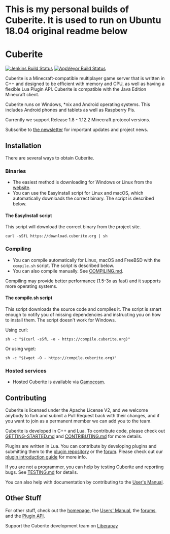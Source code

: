 # This is my personal builds of Cuberite. It is used to run on Ubuntu 18.04 original readme below


# Cuberite

[![Jenkins Build Status](https://img.shields.io/jenkins/build?jobUrl=https%3A%2F%2Fbuilds.cuberite.org%2Fjob%2Fcuberite%2Fjob%2Fmaster&label=Jenkins)](https://builds.cuberite.org/job/cuberite/job/master/)
[![AppVeyor Build Status](https://img.shields.io/appveyor/ci/cuberite/cuberite/master.svg?label=AppVeyor)](https://ci.appveyor.com/project/cuberite/cuberite)

Cuberite is a Minecraft-compatible multiplayer game server that is written in C++ and designed to be efficient with memory and CPU, as well as having a flexible Lua Plugin API. Cuberite is compatible with the Java Edition Minecraft client.

Cuberite runs on Windows, *nix and Android operating systems. This includes Android phones and tablets as well as Raspberry Pis.

Currently we support Release 1.8 - 1.12.2 Minecraft protocol versions.

Subscribe to [the newsletter][1] for important updates and project news.

## Installation

There are several ways to obtain Cuberite.

### Binaries

- The easiest method is downloading for Windows or Linux from the [website][2].
- You can use the EasyInstall script for Linux and macOS, which automatically downloads the correct binary. The script is described below.

#### The EasyInstall script

This script will download the correct binary from the project site.

    curl -sSfL https://download.cuberite.org | sh

### Compiling

- You can compile automatically for Linux, macOS and FreeBSD with the `compile.sh` script. The script is described below.
- You can also compile manually. See [COMPILING.md][4].

Compiling may provide better performance (1.5-3x as fast) and it supports more operating systems.

#### The compile.sh script

This script downloads the source code and compiles it. The script is smart enough to notify you of missing dependencies and instructing you on how to install them. The script doesn't work for Windows.

Using curl:

    sh -c "$(curl -sSfL -o - https://compile.cuberite.org)"

Or using wget:

    sh -c "$(wget -O - https://compile.cuberite.org)"

### Hosted services

- Hosted Cuberite is available via [Gamocosm][5].

## Contributing

Cuberite is licensed under the Apache License V2, and we welcome anybody to fork and submit a Pull Request back with their changes, and if you want to join as a permanent member we can add you to the team.

Cuberite is developed in C++ and Lua. To contribute code, please check out [GETTING-STARTED.md][6] and [CONTRIBUTING.md][7] for more details.

Plugins are written in Lua. You can contribute by developing plugins and submitting them to the [plugin repository][8] or the [forum][9]. Please check out our [plugin introduction guide][10] for more info.

If you are not a programmer, you can help by testing Cuberite and reporting bugs. See [TESTING.md][11] for details.

You can also help with documentation by contributing to the [User's Manual][12].

## Other Stuff

For other stuff, check out the [homepage][13], the [Users' Manual][14], the [forums][15], and the [Plugin API][16].

Support the Cuberite development team on [Liberapay][17]

[1]: https://cuberite.org/news/#subscribe
[2]: https://cuberite.org/
[4]: https://github.com/cuberite/cuberite/blob/master/COMPILING.md
[5]: https://gamocosm.com/
[6]: https://github.com/cuberite/cuberite/blob/master/GETTING-STARTED.md
[7]: https://github.com/cuberite/cuberite/blob/master/CONTRIBUTING.md
[8]: https://plugins.cuberite.org/
[9]: https://forum.cuberite.org/forum-2.html
[10]: https://api.cuberite.org/Writing-a-Cuberite-plugin.html
[11]: https://github.com/cuberite/cuberite/blob/master/TESTING.md
[12]: https://github.com/cuberite/users-manual
[13]: https://cuberite.org/
[14]: https://book.cuberite.org/
[15]: https://forum.cuberite.org/
[16]: https://api.cuberite.org/
[17]: https://liberapay.com/Cuberite
